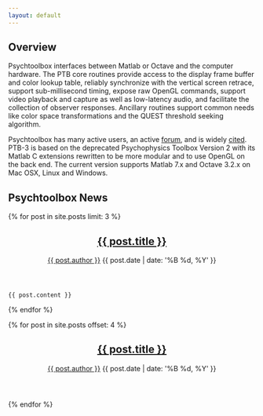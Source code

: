 ```yaml
---
layout: default
---
```


Overview
--------

Psychtoolbox interfaces between Matlab or Octave and the computer hardware. The
PTB core routines provide access to the display frame buffer and color lookup
table, reliably synchronize with the vertical screen retrace, support
sub-millisecond timing, expose raw OpenGL commands, support video playback and
capture as well as low-latency audio, and facilitate the collection of observer
responses. Ancillary routines support common needs like color space
transformations and the QUEST threshold seeking algorithm.

Psychtoolbox has many active users, an active [forum](forum), and is widely
[cited](citations). PTB-3 is based on the deprecated Psychophysics Toolbox Version 2
with its Matlab C extensions rewritten to be more modular and to use OpenGL on
the back end. The current version supports Matlab 7.x and Octave 3.2.x on Mac
OSX, Linux and Windows.

Psychtoolbox News
-----------------

{% for post in site.posts limit: 3 %}
<article class="post">
    <header>
      <h1><a href="{{ post.url }}">{{ post.title }}</a></h1>
      <p>
        <a href="http://github.com/{{ post.author }}" class="author">{{ post.author }}</a>
        <time datetime="{{ post.date | date_to_xmlschema }}">{{ post.date | date: '%B %d, %Y' }}</time>
      </p>
    </header>

    {{ post.content }}

</article>
{% endfor %}

{% for post in site.posts offset: 4 %}
<article class="post">
    <header>
      <h1><a href="{{ post.url }}">{{ post.title }}</a></h1>
      <p>
        <a href="http://github.com/{{ post.author }}" class="author">{{ post.author }}</a>
        <time datetime="{{ post.date | date_to_xmlschema }}">{{ post.date | date: '%B %d, %Y' }}</time>
      </p>
    </header>

</article>
{% endfor %}
